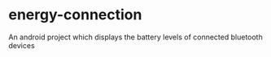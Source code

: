 # energy-connection
An android project which displays the battery levels of connected bluetooth devices
